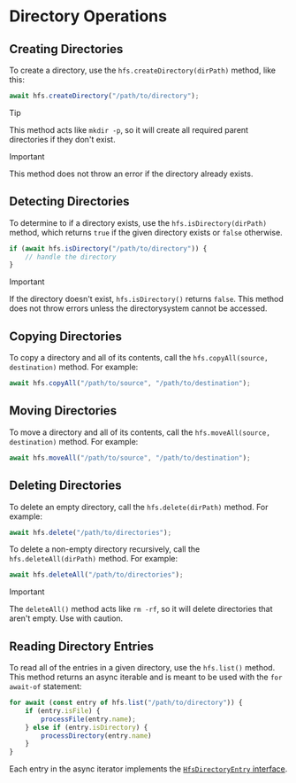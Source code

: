 # Directory Operations

## Creating Directories

To create a directory, use the `hfs.createDirectory(dirPath)` method, like this:

```js
await hfs.createDirectory("/path/to/directory");
```

> [!TIP]
> This method acts like `mkdir -p`, so it will create all required parent directories if they don't exist.

> [!IMPORTANT]
> This method does not throw an error if the directory already exists.

## Detecting Directories

To determine to if a directory exists, use the `hfs.isDirectory(dirPath)` method, which returns `true` if the given directory exists or `false` otherwise.

```js
if (await hfs.isDirectory("/path/to/directory")) {
	// handle the directory
}
```

> [!IMPORTANT]
> If the directory doesn't exist, `hfs.isDirectory()` returns `false`. This method does not throw errors unless the directorysystem cannot be accessed.

## Copying Directories

To copy a directory and all of its contents, call the `hfs.copyAll(source, destination)` method. For example:

```js
await hfs.copyAll("/path/to/source", "/path/to/destination");
```

## Moving Directories

To move a directory and all of its contents, call the `hfs.moveAll(source, destination)` method. For example:

```js
await hfs.moveAll("/path/to/source", "/path/to/destination");
```

## Deleting Directories

To delete an empty directory, call the `hfs.delete(dirPath)` method. For example:

```js
await hfs.delete("/path/to/directories");
```

To delete a non-empty directory recursively, call the `hfs.deleteAll(dirPath)` method. For example:

```js
await hfs.deleteAll("/path/to/directories");
```

> [!IMPORTANT]
> The `deleteAll()` method acts like `rm -rf`, so it will delete directories that aren't empty. Use with caution.

## Reading Directory Entries

To read all of the entries in a given directory, use the `hfs.list()` method. This method returns an async iterable and is meant to be used with the `for await-of` statement:

```js
for await (const entry of hfs.list("/path/to/directory")) {
	if (entry.isFile) {
		processFile(entry.name);
	} else if (entry.isDirectory) {
		processDirectory(entry.name)
	}
}
```

Each entry in the async iterator implements the [`HfsDirectoryEntry` interface](../packages/types/src/@humanfs/types.ts).
